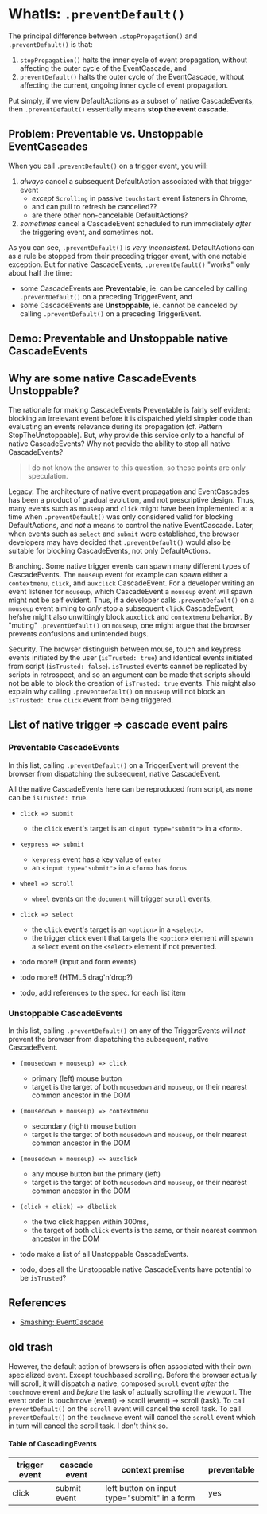 # WhatIs: `.preventDefault()`

The principal difference between `.stopPropagation()` and `.preventDefault()` is that:
 1. `stopPropagation()` halts the inner cycle of event propagation, without affecting the outer cycle of the EventCascade, and 
 2. `preventDefault()` halts the outer cycle of the EventCascade, without affecting the current, ongoing inner cycle of event propagation.

Put simply, if we view DefaultActions as a subset of native CascadeEvents, then `.preventDefault()` essentially means **stop the event cascade**.

## Problem: Preventable vs. Unstoppable EventCascades

When you call `.preventDefault()` on a trigger event, you will:
1. *always* cancel a subsequent DefaultAction associated with that trigger event 
   * *except* `Scrolling` in passive `touchstart` event listeners in Chrome,
   * and can pull to refresh be cancelled?? 
   * are there other non-cancelable DefaultActions?
2. *sometimes* cancel a CascadeEvent scheduled to run immediately *after* the triggering event, and sometimes not.

As you can see, `.preventDefault()` is *very inconsistent*. DefaultActions can as a rule be stopped from their preceding trigger event, with one notable exception. But for native CascadeEvents, `.preventDefault()` "works" only about half the time: 
* some CascadeEvents are **Preventable**, ie. can be canceled by calling `.preventDefault()` on a preceding TriggerEvent, and 
* some CascadeEvents are **Unstoppable**, ie. cannot be canceled by calling `.preventDefault()` on a preceding TriggerEvent.

## Demo: Preventable and Unstoppable native CascadeEvents

<code-demo src="demo/PreventableCascadingEvent.html"></code-demo>
 
## Why are some native CascadeEvents Unstoppable?

The rationale for making CascadeEvents Preventable is fairly self evident: blocking an irrelevant event before it is dispatched yield simpler code than evaluating an events relevance during its propagation (cf. Pattern StopTheUnstoppable). But, why provide this service only to a handful of native CascadeEvents? Why not provide the ability to stop all native CascadeEvents? 

> I do not know the answer to this question, so these points are only speculation.

Legacy. The architecture of native event propagation and EventCascades has been a product of gradual evolution, and not prescriptive design. Thus, many events such as `mouseup` and `click` might have been implemented at a time when `.preventDefault()` was only considered valid for blocking DefaultActions, and *not* a means to control the native EventCascade. Later, when events such as `select` and `submit` were established, the browser developers may have decided that `.preventDefault()` would also be suitable for blocking CascadeEvents, not only DefaultActions.     

Branching. Some native trigger events can spawn many different types of CascadeEvents. The `mouseup` event for example can spawn either a `contextmenu`, `click`, and `auxclick` CascadeEvent. For a developer writing an event listener for `mouseup`, which CascadeEvent a `mouseup` event will spawn might not be self evident. Thus, if a developer calls `.preventDefault()` on a `mouseup` event aiming to *only* stop a subsequent `click` CascadeEvent, he/she might also unwittingly block `auxclick` and `contextmenu` behavior. By "muting" `.preventDefault()` on `mouseup`, one might argue that the browser prevents confusions and unintended bugs.
 
Security. The browser distinguish between mouse, touch and keypress events initiated by the user (`isTrusted: true`) and identical events initiated from script (`isTrusted: false`). `isTrusted` events cannot be replicated by scripts in retrospect, and so an argument can be made that scripts should not be able to block the creation of `isTrusted: true` events. This might also explain why calling `.preventDefault()` on `mouseup` will not block an `isTrusted: true` `click` event from being triggered.

## List of native trigger => cascade event pairs

### Preventable CascadeEvents

In this list, calling `.preventDefault()` on a TriggerEvent will prevent the browser from dispatching the subsequent, native CascadeEvent.

All the native CascadeEvents here can be reproduced from script, as none can be `isTrusted: true`.

 * `click => submit`
    * the `click` event's target is an `<input type="submit">` in a `<form>`.
 * `keypress => submit`
    * `keypress` event has a key value of `enter` 
    * an `<input type="submit">` in a `<form>` has `focus`
 * `wheel => scroll`
    * `wheel` events on the `document` will trigger `scroll` events,
 * `click => select`
   * the `click` event's target is an `<option>` in a `<select>`.
   * the trigger `click` event that targets the `<option>` element will spawn a `select` event on the `<select>` element if not prevented.
 
 * todo more!! (input and form events)
 * todo more!! (HTML5 drag'n'drop?)
 * todo, add references to the spec. for each list item

### Unstoppable CascadeEvents

In this list, calling `.preventDefault()` on any of the TriggerEvents will *not* prevent the browser from dispatching the subsequent, native CascadeEvent.

 * `(mousedown + mouseup) => click`
    * primary (left) mouse button
    * target is the target of both `mousedown` and `mouseup`, or their nearest common ancestor in the DOM
 * `(mousedown + mouseup) => contextmenu`
    * secondary (right) mouse button
    * target is the target of both `mousedown` and `mouseup`, or their nearest common ancestor in the DOM
 * `(mousedown + mouseup) => auxclick`
    * any mouse button but the primary (left)
    * target is the target of both `mousedown` and `mouseup`, or their nearest common ancestor in the DOM
 * `(click + click) => dlbclick`
    * the two click happen within 300ms,
    * the target of both `click` events is the same, or their nearest common ancestor in the DOM

 * todo make a list of all Unstoppable CascadeEvents.
 * todo, does all the Unstoppable native CascadeEvents have potential to be `isTrusted`?
 
## References

 * [Smashing: EventCascade](https://www.smashingmagazine.com/2015/03/better-browser-input-events/)

## old trash

However, the default action of browsers is often associated with their own specialized event. Except touchbased scrolling. 
Before the browser actually will scroll, it will dispatch a native, composed `scroll` event
*after* the `touchmove` event and *before* the task of actually scrolling the viewport.
The event order is touchmove (event) -> scroll (event) -> scroll (task).
To call `preventDefault()` on the `scroll` event will cancel the scroll task.
To call `preventDefault()` on the `touchmove` event will cancel the `scroll` event 
which in turn will cancel the scroll task. I don't think so.

#### Table of CascadingEvents

 trigger event | cascade event | context premise | preventable |  
---|---|---|---
click | submit event | left button on input type="submit" in a form | yes | formElement.dispatchEvent(new SubmitEvent());??